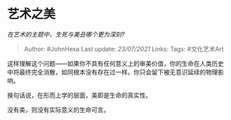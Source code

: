# 艺术之美
*在艺术的主题中，生死与美丑哪个更为深刻?*

> Author: #JohnHexa
Last update: *23/07/2021* 
Links:
Tags: #文化艺术Art 

 
这样理解这个问题——如果你不具有任何意义上的审美价值，你的生命在人类历史中将最终完全消散，如同根本没有存在过一样。你只会留下被无意识延续的物理影响。

换句话说，在形而上学的层面，美即是生命的真实性。

没有美，则没有实际意义的生命可言。



